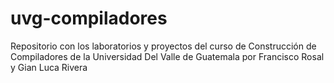 # uvg-compiladores
Repositorio con los laboratorios y proyectos del curso de Construcción de Compiladores de la Universidad Del Valle de Guatemala por Francisco Rosal y Gian Luca Rivera
